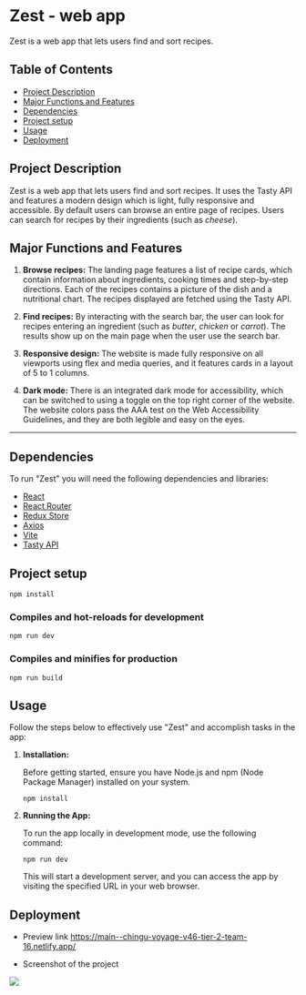 # Zest - web app

Zest is a web app that lets users find and sort recipes.

## Table of Contents

- [Project Description](#project-description)
- [Major Functions and Features](#major-functions-and-features)
- [Dependencies](#dependencies)
- [Project setup](#project-setup)
- [Usage](#usage)
- [Deployment](#deployment)

## Project Description

Zest is a web app that lets users find and sort recipes. It uses the Tasty API and features a modern design which is light, fully responsive and accessible. By default users can browse an entire page of recipes. Users can search for recipes by their ingredients (such as *cheese*). 

## Major Functions and Features

1. **Browse recipes:** The landing page features a list of recipe cards, which contain information about ingredients, cooking times and step-by-step directions. Each of the recipes contains a picture of the dish and a nutritional chart. The recipes displayed are fetched using the Tasty API.

2. **Find recipes:** By interacting with the search bar, the user can look for recipes entering an ingredient (such as *butter*, *chicken* or *carrot*). The results show up on the main page when the user use the search bar.

3. **Responsive design:** The website is made fully responsive on all viewports using flex and media queries, and it features cards in a layout of 5 to 1 columns.

4. **Dark mode:** There is an integrated dark mode for accessibility, which can be switched to using a toggle on the top right corner of the website. The website colors pass the AAA test on the Web Accessibility Guidelines, and they are both legible and easy on the eyes.

---

## Dependencies

To run "Zest" you will need the following dependencies and libraries:

- [React](https://react.dev/learn)
- [React Router](https://reactrouter.com/en/main)
- [Redux Store](https://redux.js.org/api/store)
- [Axios](https://axios-http.com/docs/intro)
- [Vite](https://vitejs.dev/guide/)
- [Tasty API](https://rapidapi.com/apidojo/api/tasty)

## Project setup

```
npm install
```

### Compiles and hot-reloads for development

```
npm run dev
```

### Compiles and minifies for production

```
npm run build
```

## Usage

Follow the steps below to effectively use "Zest" and accomplish tasks in the app:

1. **Installation:**

   Before getting started, ensure you have Node.js and npm (Node Package Manager) installed on your system.

   ```
   npm install
   ```

2. **Running the App:**

   To run the app locally in development mode, use the following command:

   ```
   npm run dev
   ```

   This will start a development server, and you can access the app by visiting the specified URL in your web browser.

## Deployment

- Preview link
https://main--chingu-voyage-v46-tier-2-team-16.netlify.app/

- Screenshot of the project

![](./ZestScreenshot.png)
